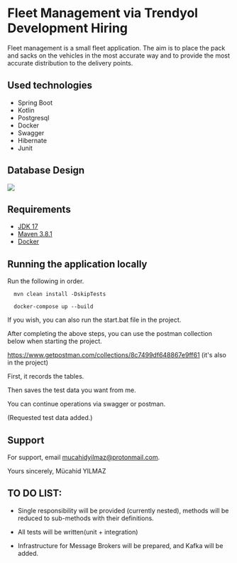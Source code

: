 
# Fleet Management via Trendyol Development Hiring 

Fleet management is a small fleet application. The aim is to place the pack and sacks on the vehicles in the most accurate way and to provide the most accurate distribution to the delivery points.



## Used technologies

 - Spring Boot
 - Kotlin
 - Postgresql
 - Docker
 - Swagger
 - Hibernate
 - Junit

 


## Database Design

![](https://i.ibb.co/R9C1F8y/fleet-management.png)


## Requirements

- [JDK 17](https://www.oracle.com/java/technologies/javase/jdk17-archive-downloads.html)
- [Maven 3.8.1](https://maven.apache.org/)
- [Docker](https://www.docker.com/products/docker-desktop/)


## Running the application locally

Run the following in order.

```http
  mvn clean install -DskipTests 
```

```http
  docker-compose up --build
```

If you wish, you can also run the start.bat file in the project.

After completing the above steps, you can use the postman collection below when starting the project.

https://www.getpostman.com/collections/8c7499df648867e9ff61 (it's also in the project) 

First, it records the tables.

Then saves the test data you want from me.

You can continue operations via swagger or postman.

(Requested test data added.)

## Support

For support, email mucahidyilmaz@protonmail.com. 

Yours sincerely, 
Mücahid YILMAZ

## TO DO LIST:

- Single responsibility will be provided (currently nested), methods will be reduced to sub-methods with their definitions.

- All tests will be written(unit + integration)

- Infrastructure for Message Brokers will be prepared, and Kafka will be added.
